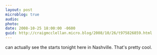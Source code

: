 ```yaml
---
layout: post
microblog: true
audio: 
photo: 
date: 2008-10-25 18:00:00 -0600
guid: http://craigmcclellan.micro.blog/2008/10/26/t975826859.html
---
```

can actually see the starts tonight here in Nashville.  That's pretty cool.
